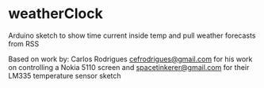 weatherClock
============

Arduino sketch to show time current inside temp and pull weather forecasts from RSS

Based on work by:
Carlos Rodrigues <cefrodrigues@gmail.com> for his work on controlling a Nokia 5110 screen and 
spacetinkerer@gmail.com for their LM335 temperature sensor sketch

